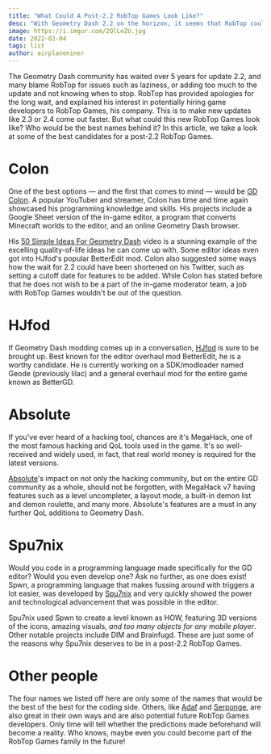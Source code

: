 ```yaml
---
title: "What Could A Post-2.2 RobTop Games Look Like?"
desc: "With Geometry Dash 2.2 on the horizon, it seems that RobTop could take on more developers to enable updates to release faster. Here are the best names for the team."
image: https://i.imgur.com/2QlLeZU.jpg
date: 2022-02-04
tags: list
author: airplaneniner
---
```


The Geometry Dash community has waited over 5 years for update 2.2, and many blame RobTop for issues such as laziness, or adding too much to the update and not knowing when to stop. RobTop has provided apologies for the long wait, and explained his interest in potentially hiring game developers to RobTop Games, his company. This is to make new updates like 2.3 or 2.4 come out faster. But what could this new RobTop Games look like? Who would be the best names behind it? In this article, we take a look at some of the best candidates for a post-2.2 RobTop Games.

# Colon

One of the best options — and the first that comes to mind — would be [GD Colon](https://www.youtube.com/c/GDColon). A popular YouTuber and streamer, Colon has time and time again showcased his programming knowledge and skills. His projects include a Google Sheet version of the in-game editor, a program that converts Minecraft worlds to the editor, and an online Geometry Dash browser.

His [50 Simple Ideas For Geometry Dash](https://youtu.be/DVTb_vA91WY) video is a stunning example of the excelling quality-of-life ideas he can come up with. Some editor ideas even got into HJfod's popular BetterEdit mod. Colon also suggested some ways how the wait for 2.2 could have been shortened on his Twitter, such as setting a cutoff date for features to be added. While Colon has stated before that he does not wish to be a part of the in-game moderator team, a job with RobTop Games wouldn't be out of the question.

# HJfod

If Geometry Dash modding comes up in a conversation, [HJfod](https://www.youtube.com/c/HJfod) is sure to be brought up. Best known for the editor overhaul mod BetterEdit, he is a worthy candidate. He is currently working on a SDK/modloader named Geode (previously lilac) and a general overhaul mod for the entire game known as BetterGD.

# Absolute

If you've ever heard of a hacking tool, chances are it's MegaHack, one of the most famous hacking and QoL tools used in the game. It's so well-received and widely used, in fact, that real world money is required for the latest versions.

[Absolute](https://www.youtube.com/c/AbsoluteGamer)'s impact on not only the hacking community, but on the entire GD community as a whole, should not be forgotten, with MegaHack v7 having features such as a level uncompleter, a layout mode, a built-in demon list and demon roulette, and many more. Absolute's features are a must in any further QoL additions to Geometry Dash.

# Spu7nix

Would you code in a programming language made specifically for the GD editor? Would you even develop one? Ask no further, as one does exist! Spwn, a programming language that makes fussing around with triggers a lot easier, was developed by [Spu7nix](https://www.youtube.com/c/Spu7Nix) and very quickly showed the power and technological advancement that was possible in the editor.

Spu7nix used Spwn to create a level known as HOW, featuring 3D versions of the icons, amazing visuals, *and too many objects for any mobile player*. Other notable projects include DIM and Brainfugd. These are just some of the reasons why Spu7nix deserves to be in a post-2.2 RobTop Games.

# Other people

The four names we listed off here are only some of the names that would be the best of the best for the coding side. Others, like [Adaf](https://www.youtube.com/channel/UCDnlxnVCzm-rdK7b13eDkRQ) and [Serponge](https://www.youtube.com/c/SerpongeDash), are also great in their own ways and are also potential future RobTop Games developers. Only time will tell whether the predictions made beforehand will become a reality. Who knows, maybe even you could become part of the RobTop Games family in the future!